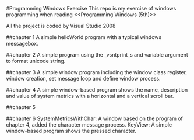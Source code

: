 #Programming Windows Exercise
This repo is my exercise of windows programming when reading &lt;&lt;Programming Windows (5th)&gt;&gt;

All the project is coded by Visual Studio 2008

##chapter 1
A simple helloWorld program with a typical windows messagebox.

##chapter 2
A simple program using the _vsntprint_s and variable argument to format unicode string.

##chapter 3
A simple window program including the window class register, window creation, set message loop and define window process.

##chapter 4
A simple window-based program shows the name, description and value of system metrics with a horizontal and a vertical scroll bar.

##chapter 5

##chapter 6
SystemMetricsWithChar: A window based on the program of chapter 4, added the character message process.
KeyView: A simple window-based program shows the pressed character.